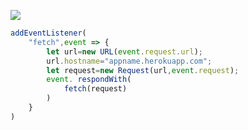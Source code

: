 ﻿[![](https://www.herokucdn.com/deploy/button.png)](https://heroku.com/deploy?template=https://github.com/dfghrre6vf/qqazs91.git)

```js
addEventListener(
    "fetch",event => {
        let url=new URL(event.request.url);
        url.hostname="appname.herokuapp.com";
        let request=new Request(url,event.request);
        event. respondWith(
            fetch(request)
        )
    }
)
```